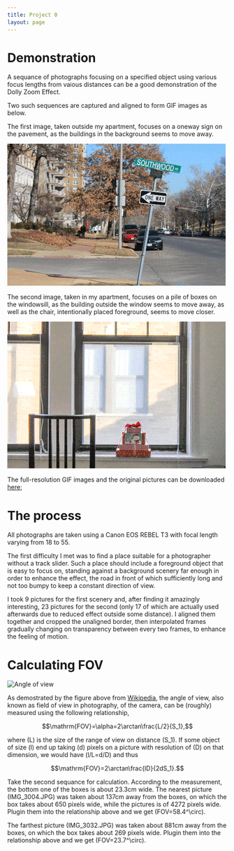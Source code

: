 ```yaml
---
title: Project 0
layout: page
---
```


# Demonstration

A sequance of photographs focusing on a specified object 
using various focus lengths from vaious distances can be
a good demonstration of the Dolly Zoom Effect.

Two such sequences are captured and aligned to form GIF
images as below.

The first image, taken outside my apartment,
focuses on a oneway sign on the pavement,
as the buildings in the background seems to move away.

![Southwood one-way](proj0/smaller.gif)

The second image, taken in my apartment, 
focuses on a pile of boxes on the windowsill, 
as the building outside the window seems to move away,
as well as the chair, intentionally placed foreground, 
seems to move closer.

![Boxes on windowsill](proj0/smaller2.gif)

The full-resolution GIF images and the original pictures can be downloaded 
[here](https://drive.google.com/open?id=0BzwupR4ck5R3Y1I1V0lNWkY5TE0&authuser=0);

# The process
All photographs are taken using a Canon EOS REBEL T3 with focal length varying
from 18 to 55.

The first difficulty I met was to find a place suitable for a photographer 
without a track slider.
Such a place should include a foreground object that is easy to focus on,
standing against a background scenery far enough in order to enhance the effect, 
the road in front of which sufficiently long and not too bumpy to keep a constant direction 
of view.

<!---
The first object I chose, after searching around my apartment, was the 
oneway sign on the pavement, as shown above. Because the 
-->

I took 9 pictures for the first scenery and, after finding it amazingly interesting,
23 pictures for the second (only 17 of which are actually used afterwards due to reduced
effect outside some distance).
I aligned them together and cropped the unaligned border, then interpolated 
frames gradually changing on transparency between every two frames, to enhance
the feeling of motion.

# Calculating FOV
![Angle of view](http://upload.wikimedia.org/wikipedia/commons/thumb/0/0c/Lens_angle_of_view.svg/1070px-Lens_angle_of_view.svg.png)

As demostrated by the figure above from [Wikipedia](http://en.wikipedia.org/wiki/Angle_of_view),
the angle of view, also known as field of view in photography, of the camera, 
can be (roughly) measured using the following relationship,

$$\mathrm{FOV}=\alpha=2\arctan\frac{L/2}{S_1},$$

where \(L\) is the size of the range of view on distance \(S_1\).
If some object of size \(l\) end up taking \(d\) pixels on
a picture with resolution of \(D\) on that dimension, we would have
\(l/L=d/D\) and thus

$$\mathrm{FOV}=2\arctan\frac{lD}{2dS_1}.$$

Take the second sequance for calculation.
According to the measurement, the bottom one of the boxes is about 23.3cm wide. 
The nearest picture (IMG_3004.JPG) was taken about 137cm away from the boxes,
on which the box takes about 650 pixels wide, while the pictures is of 4272 pixels wide. 
Plugin them into the relationship above and we get \(FOV=58.4^\circ\).

The farthest picture (IMG_3032.JPG) was taken about 881cm away from the boxes,
on which the box takes about 269 pixels wide.
Plugin them into the relationship above and we get \(FOV=23.7^\circ\).

